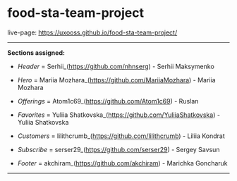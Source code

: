 # food-sta-team-project

live-page:  https://uxooss.github.io/food-sta-team-project/

-------------------------

**Sections assigned:**

* _Header_ =
Serhii_(https://github.com/nhnserg) - Serhii Maksymenko 

* _Hero_ = 
Mariia Mozhara_(https://github.com/MariiaMozhara) - Mariia Mozhara

* _Offerings_ = 
Atom1c69_(https://github.com/Atom1c69) - Ruslan

* _Favorites_ = 
Yuliia Shatkovska_(https://github.com/YuliiaShatkovska) - Yuliia Shatkovska

* _Customers_ = 
lilithcrumb_(https://github.com/lilithcrumb) - Liliia Kondrat

* _Subscribe_ = 
serser29_(https://github.com/serser29) - Sergey Savsun

* _Footer_ = 
akchiram_(https://github.com/akchiram)  - Marichka Goncharuk

------
